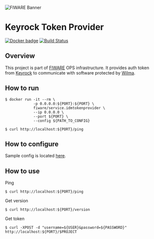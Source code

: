 ![FIWARE Banner](https://nexus.lab.fiware.org/content/images/fiware-logo1.png)

# Keyrock Token Provider
[![Docker badge](https://img.shields.io/docker/pulls/fiware/service.keyrocktokenprovider.svg)](https://hub.docker.com/r/fiware/service.keyrocktokenprovider/)
[![Build Status](https://travis-ci.org/FIWARE-Ops/KeyrockTokenProvider.svg?branch=master)](https://travis-ci.org/FIWARE-Ops/KeyrockTokenProvider)

## Overview
This project is part of [FIWARE](https://fiware.org) OPS infrastructure.
It provides auth token from [Keyrock](https://fiware-idm.readthedocs.io/en/latest/) to communicate with software protected by [Wilma](https://fiware-pep-proxy.readthedocs.io/en/latest/).

## How to run
```console
$ docker run -it --rm \
             -p 0.0.0.0:${PORT}:${PORT} \
             fiware/service.idmtokenprovider \
             --ip 0.0.0.0 \
             --port ${PORT} \
             --config ${PATH_TO_CONFIG}
```
```console
$ curl http://localhost:${PORT}/ping
```
## How to configure
Sample config is located [here](./config.example.json).

## How to use
Ping
```console
$ curl http://localhost:${PORT}/ping
```
Get version
```console
$ curl http://localhost:${PORT}/version
```
Get token
```console
$ curl -XPOST -d "username=${USER}&password=${PASSWORD}" http://localhost:${PORT}/$PROJECT
```